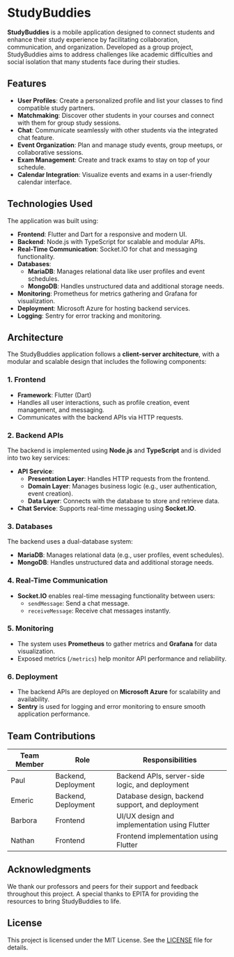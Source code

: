 # StudyBuddies

**StudyBuddies** is a mobile application designed to connect students and enhance their study experience by facilitating collaboration, communication, and organization. Developed as a group project, StudyBuddies aims to address challenges like academic difficulties and social isolation that many students face during their studies.


## Features

- **User Profiles**: Create a personalized profile and list your classes to find compatible study partners.
- **Matchmaking**: Discover other students in your courses and connect with them for group study sessions.
- **Chat**: Communicate seamlessly with other students via the integrated chat feature.
- **Event Organization**: Plan and manage study events, group meetups, or collaborative sessions.
- **Exam Management**: Create and track exams to stay on top of your schedule.
- **Calendar Integration**: Visualize events and exams in a user-friendly calendar interface.

## Technologies Used

The application was built using:

- **Frontend**: Flutter and Dart for a responsive and modern UI.
- **Backend**: Node.js with TypeScript for scalable and modular APIs.
- **Real-Time Communication**: Socket.IO for chat and messaging functionality.
- **Databases**:
  - **MariaDB**: Manages relational data like user profiles and event schedules.
  - **MongoDB**: Handles unstructured data and additional storage needs.
- **Monitoring**: Prometheus for metrics gathering and Grafana for visualization.
- **Deployment**: Microsoft Azure for hosting backend services.
- **Logging**: Sentry for error tracking and monitoring.

## Architecture

The StudyBuddies application follows a **client-server architecture**, with a modular and scalable design that includes the following components:

### **1. Frontend**
- **Framework**: Flutter (Dart)
- Handles all user interactions, such as profile creation, event management, and messaging.
- Communicates with the backend APIs via HTTP requests.

### **2. Backend APIs**
The backend is implemented using **Node.js** and **TypeScript** and is divided into two key services:
- **API Service**:
  - **Presentation Layer**: Handles HTTP requests from the frontend.
  - **Domain Layer**: Manages business logic (e.g., user authentication, event creation).
  - **Data Layer**: Connects with the database to store and retrieve data.
- **Chat Service**: Supports real-time messaging using **Socket.IO**.

### **3. Databases**
The backend uses a dual-database system:
- **MariaDB**: Manages relational data (e.g., user profiles, event schedules).
- **MongoDB**: Handles unstructured data and additional storage needs.

### **4. Real-Time Communication**
- **Socket.IO** enables real-time messaging functionality between users:
  - `sendMessage`: Send a chat message.
  - `receiveMessage`: Receive chat messages instantly.

### **5. Monitoring**
- The system uses **Prometheus** to gather metrics and **Grafana** for data visualization.
- Exposed metrics (`/metrics`) help monitor API performance and reliability.

### **6. Deployment**
- The backend APIs are deployed on **Microsoft Azure** for scalability and availability.
- **Sentry** is used for logging and error monitoring to ensure smooth application performance.

## Team Contributions

| **Team Member** | **Role**                | **Responsibilities**                                |
|------------------|-------------------------|----------------------------------------------------|
| Paul             | Backend, Deployment    | Backend APIs, server-side logic, and deployment   |
| Emeric           | Backend, Deployment    | Database design, backend support, and deployment  |
| Barbora          | Frontend               | UI/UX design and implementation using Flutter     |
| Nathan           | Frontend               | Frontend implementation using Flutter    |

## Acknowledgments

We thank our professors and peers for their support and feedback throughout this project. A special thanks to EPITA for providing the resources to bring StudyBuddies to life.

## License

This project is licensed under the MIT License. See the [LICENSE](LICENSE) file for details.
